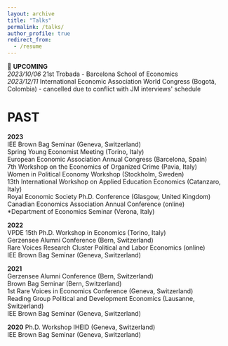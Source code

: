 ```yaml
---
layout: archive
title: "Talks"
permalink: /talks/
author_profile: true
redirect_from:
  - /resume
---
```


🔴 **UPCOMING** <br />
*2023/10/06* 21st Trobada - Barcelona School of Economics <br />
*2023/12/11* International Economic Association World Congress (Bogotá, Colombia) - cancelled due to conflict with JM interviews' schedule

# PAST
**2023** <br />
IEE Brown Bag Seminar (Geneva, Switzerland) <br />
Spring Young Economist Meeting (Torino, Italy) <br />
European Economic Association Annual Congress (Barcelona, Spain) <br />
7th Workshop on the Economics of Organized Crime (Pavia, Italy) <br />
Women in Political Economy Workshop (Stockholm, Sweden) <br /> 
13th International Workshop on Applied Education Economics (Catanzaro, Italy) <br />
Royal Economic Society Ph.D. Conference (Glasgow, United Kingdom) <br />
Canadian Economics Association Annual Conference (online) <br /> 
*Department of Economics Seminar (Verona, Italy)

**2022** <br />
VPDE 15th Ph.D. Workshop in Economics (Torino, Italy) <br />
Gerzensee Alumni Conference (Bern, Switzerland) <br />
Rare Voices Research Cluster Political and Labor Economics (online) <br />
IEE Brown Bag Seminar (Geneva, Switzerland) <br />

**2021** <br />
Gerzensee Alumni Conference (Bern, Switzerland) <br />
Brown Bag Seminar (Bern, Switzerland) <br />
1st Rare Voices in Economics Conference (Geneva, Switzerland) <br />
Reading Group Political and Development Economics (Lausanne, Switzerland) <br />
IEE Brown Bag Seminar (Geneva, Switzerland) <br />

**2020** Ph.D. Workshop IHEID (Geneva, Switzerland) <br />
IEE Brown Bag Seminar (Geneva, Switzerland)

